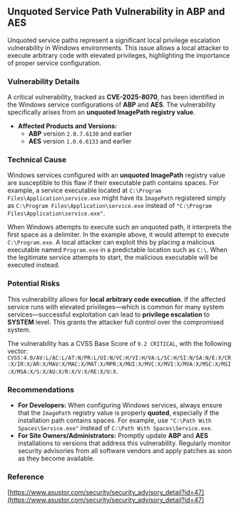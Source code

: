 ## Unquoted Service Path Vulnerability in ABP and AES

Unquoted service paths represent a significant local privilege escalation vulnerability in Windows environments. This issue allows a local attacker to execute arbitrary code with elevated privileges, highlighting the importance of proper service configuration.

### Vulnerability Details

A critical vulnerability, tracked as **CVE-2025-8070**, has been identified in the Windows service configurations of **ABP** and **AES**. The vulnerability specifically arises from an **unquoted ImagePath registry value**.

*   **Affected Products and Versions:**
    *   **ABP** version `2.0.7.6130` and earlier
    *   **AES** version `1.0.6.6133` and earlier

### Technical Cause

Windows services configured with an **unquoted ImagePath** registry value are susceptible to this flaw if their executable path contains spaces. For example, a service executable located at `C:\Program Files\Application\service.exe` might have its `ImagePath` registered simply as `C:\Program Files\Application\service.exe` instead of `"C:\Program Files\Application\service.exe"`.

When Windows attempts to execute such an unquoted path, it interprets the first space as a delimiter. In the example above, it would attempt to execute `C:\Program.exe`. A local attacker can exploit this by placing a malicious executable named `Program.exe` in a predictable location such as `C:\`. When the legitimate service attempts to start, the malicious executable will be executed instead.

### Potential Risks

This vulnerability allows for **local arbitrary code execution**. If the affected service runs with elevated privileges—which is common for many system services—successful exploitation can lead to **privilege escalation** to **SYSTEM** level. This grants the attacker full control over the compromised system.

The vulnerability has a CVSS Base Score of `9.2 CRITICAL`, with the following vector: `CVSS:4.0/AV:L/AC:L/AT:N/PR:L/UI:N/VC:H/VI:H/VA:L/SC:H/SI:N/SA:N/E:X/CR:X/IR:X/AR:X/MAV:X/MAC:X/MAT:X/MPR:X/MUI:X/MVC:X/MVI:X/MVA:X/MSC:X/MSI:X/MSA:X/S:X/AU:X/R:X/V:X/RE:X/U:X`.

### Recommendations

*   **For Developers:** When configuring Windows services, always ensure that the `ImagePath` registry value is properly **quoted**, especially if the installation path contains spaces. For example, use `"C:\Path With Spaces\Service.exe"` instead of `C:\Path With Spaces\Service.exe`.
*   **For Site Owners/Administrators:** Promptly update **ABP** and **AES** installations to versions that address this vulnerability. Regularly monitor security advisories from all software vendors and apply patches as soon as they become available.

### Reference

[https://www.asustor.com/security/security_advisory_detail?id=47](https://www.asustor.com/security/security_advisory_detail?id=47)